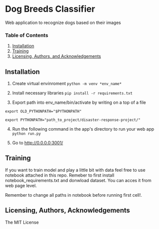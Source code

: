 # Dog Breeds Classifier
Web application to recognize dogs based on their images

### Table of Contents

1. [Installation](#installation)
2. [Training](#training)
3. [Licensing, Authors, and Acknowledgements](#licensing)

## Installation <a name="installation"></a>

1. Create virtual envinroment 
`python -m venv *env_name*`

2. Install necessary libraries
`pip install -r requirements.txt`

3. Export path into env_name/bin/activate by writing on a top of a file

`export OLD_PYTHONPATH="$PYTHONPATH"`

`export PYTHONPATH="path_to_project/disaster-response-project/"`

4. Run the following command in the app's directory to run your web app
    `python run.py`

5. Go to http://0.0.0.0:3001/

## Training<a name="training"></a>
If you want to train model and play a little bit with data feel free to use notebook
attached in this repo. Remeber to first install notebook_requirements.txt 
and donwload dataset. You can acces it from web page level.

Remember to change all paths in notebook before running first cell!.

## Licensing, Authors, Acknowledgements<a name="licensing"></a>
The MIT License

